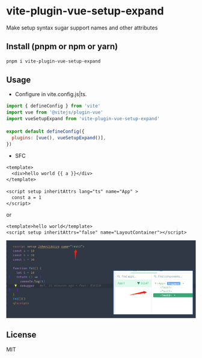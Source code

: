 # vite-plugin-vue-setup-expand

Make setup syntax sugar support names and other attributes

## Install (pnpm or npm or yarn)
```bash
pnpm i vite-plugin-vue-setup-expand
```
## Usage

- Configure in vite.config.js|ts. 
```js
import { defineConfig } from 'vite'
import vue from '@vitejs/plugin-vue'
import vueSetupExpand from 'vite-plugin-vue-setup-expand'

export default defineConfig({
  plugins: [vue(), vueSetupExpand()],
})
```

- SFC

```vue
<template>
  <div>hello world {{ a }}</div>
</template>

<script setup inheritAttrs lang="ts" name="App" >
  const a = 1
</script>
```
or
```vue
<template>hello world</template>
<script setup inheritAttrs="false" name="LayoutContainer"></script>
```
![Image text](./1.jpg)

## License

MIT
